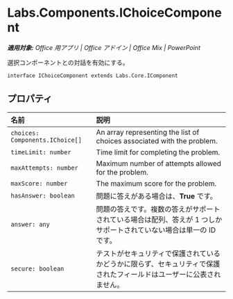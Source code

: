 
# <a name="labs.components.ichoicecomponent"></a>Labs.Components.IChoiceComponent

 _**適用対象:** Office 用アプリ | Office アドイン | Office Mix | PowerPoint_

選択コンポーネントとの対話を有効にする。

```
interface IChoiceComponent extends Labs.Core.IComponent
```


## <a name="properties"></a>プロパティ


|名前|説明|
|:-----|:-----|
| `choices: Components.IChoice[]`|An array representing the list of choices associated with the problem.|
| `timeLimit: number`|Time limit for completing the problem.|
| `maxAttempts: number`|Maximum number of attempts allowed for the problem.|
| `maxScore: number`|The maximum score for the problem.|
| `hasAnswer: boolean`|問題に答えがある場合は、**True** です。|
| `answer: any`|問題の答えです。複数の答えがサポートされている場合は配列、答えが 1 つしかサポートされていない場合は単一の ID です。|
| `secure: boolean`|テストがセキュリティで保護されているかどうかに限らず、セキュリティで保護されたフィールドはユーザーに公表されません。|
